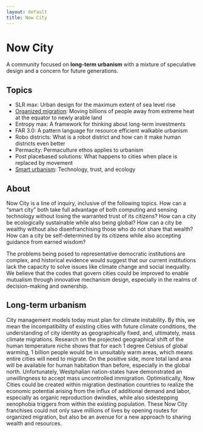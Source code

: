 ```yaml
---
layout: default
title: Now City
---
```


# Now City

A community focused on **long-term urbanism** with a mixture of speculative design and a concern for future generations.

## Topics
- SLR max: Urban design for the maximum extent of sea level rise
- [Organized migration](Organized%20migration): Moving billions of people away from extreme heat at the equator to newly arable land
- Entropy max: A framework for thinking about long-term investments
- FAR 3.0: A pattern language for resource efficient walkable urbanism
- Robo districts: What is a robot district and how can it make human districts even better
- Permacity: Permaculture ethos applies to urbanism
- Post placebased solutions: What happens to cities when place is replaced by movement
- [Smart urbanism](Smart%20urbanism): Technology, trust, and ecology

## About

Now City is a line of inquiry, inclusive of the following topics. How can a “smart city” both take full advantage of both computing and sensing technology without losing the warranted trust of its citizens? How can a city be ecologically sustainable while also being global? How can a city be wealthy without also disenfranchising those who do not share that wealth? How can a city be self-determined by its citizens while also accepting guidance from earned wisdom?

The problems being posed to representative democratic institutions are complex, and historical evidence would suggest that our current institutions lack the capacity to solve issues like climate change and social inequality. We believe that the codes that govern cities could be improved to enable mutualism through innovative mechanism design, especially in the realms of decision-making and ownership. 

## Long-term urbanism

City management models today must plan for climate instability. By this, we mean the incompatibility of existing cities with future climate conditions, the understanding of city identity as geographically fixed, and, ultimately, mass climate migrations. Research on the projected geographical shift of the human temperature niche shows that for each 1 degree Celsius of global warming, 1 billion people would be in unsuitably warm areas, which means entire cities will need to migrate. On the positive side, more total land area will be available for human habitation than before, especially in the global north. Unfortunately, Westphalian nation-states have demonstrated an unwillingness to accept mass uncontrolled immigration. Optimistically, Now Cities could be created within migration destination countries to realize the economic potential arising from the influx of additional demand and labor, especially as organic reproduction dwindles, while also sidestepping xenophobia triggers from within the existing population. These Now City franchises could not only save millions of lives by opening routes for organized migration, but also be an avenue for a new approach to sharing wealth and resources.